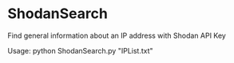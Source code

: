 # ShodanSearch
Find general information about an IP address with Shodan API Key

Usage:
    python ShodanSearch.py "IPList.txt"

